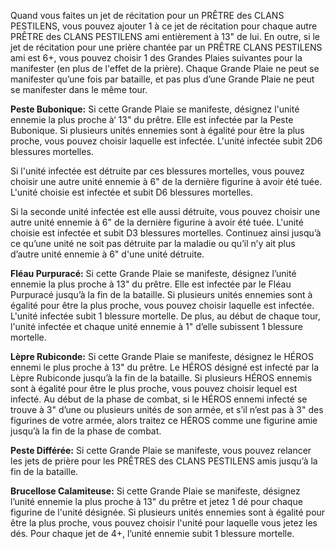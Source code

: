 Quand vous faites un jet de récitation pour un
PRÊTRE des CLANS PESTILENS, vous pouvez ajouter
1 à ce jet de récitation pour chaque autre PRÊTRE des
CLANS PESTILENS ami entièrement à 13" de lui. En
outre, si le jet de récitation pour une prière chantée
par un PRÊTRE CLANS PESTILENS ami est 6+, vous
pouvez choisir 1 des Grandes Plaies suivantes pour
la manifester (en plus de l'effet de la prière). Chaque
Grande Plaie ne peut se manifester qu’une fois par
bataille, et pas plus d’une Grande Plaie ne peut se
manifester dans le même tour.

__Peste Bubonique:__ Si cette Grande Plaie se manifeste,
désignez l'unité ennemie la plus proche à‘ 13" du
prêtre. Elle est infectée par la Peste Bubonique. Si
plusieurs unités ennemies sont à égalité pour être la
plus proche, vous pouvez choisir laquelle est infectée.
L'unité infectée subit 2D6 blessures mortelles.

Si l'unité infectée est détruite par ces blessures
mortelles, vous pouvez choisir une autre unité
ennemie à 6" de la dernière figurine à avoir
été tuée. L'unité choisie est infectée et subit
D6 blessures mortelles.

 Si la seconde unité infectée est elle aussi détruite,
vous pouvez choisir une autre unité ennemie à
6" de la dernière figurine à avoir été tuée. L'unité
choisie est infectée et subit D3 blessures mortelles.
Continuez ainsi jusqu’à ce qu’une unité ne soit pas
détruite par la maladie ou qu’il n’y ait plus d’autre
unité ennemie à 6" d'une unité détruite.

__Fléau Purpuracé:__ Si cette Grande Plaie se manifeste,
désignez l’unité ennemie la plus proche à 13" du
prêtre. Elle est infectée par le Fléau Purpuracé
jusqu’à la fin de la bataille. Si plusieurs unités
ennemies sont à égalité pour être la plus proche, vous
pouvez choisir laquelle est infectée. L'unité infectée
subit 1 blessure mortelle. De plus, au début de chaque
tour, l'unité infectée et chaque unité ennemie à 1"
d’elle subissent 1 blessure mortelle.

__Lèpre Rubiconde:__ Si cette Grande Plaie se manifeste,
désignez le HÉROS ennemi le plus proche à 13" du
prêtre. Le HÉROS désigné est infecté par la Lèpre
Rubiconde jusqu’à la fin de la bataille. Si plusieurs
HÉROS ennemis sont à égalité pour être le plus
proche, vous pouvez choisir lequel est infecté. Au
début de la phase de combat, si le HÉROS ennemi
infecté se trouve à 3" d’une ou plusieurs unités de
son armée, et s’il n’est pas à 3" des figurines de votre
armée, alors traitez ce HÉROS comme une figurine
amie jusqu’à la fin de la phase de combat.

__Peste Différée:__ Si cette Grande Plaie se manifeste,
vous pouvez relancer les jets de prière pour les
PRÊTRES des CLANS PESTILENS amis jusqu’à la
fin de la bataille.

__Brucellose Calamiteuse:__ Si cette Grande Plaie se
manifeste, désignez l’unité ennemie la plus proche
à 13" du prêtre et jetez 1 dé pour chaque figurine de
l'unité désignée. Si plusieurs unités ennemies sont à
égalité pour être la plus proche, vous pouvez choisir
l'unité pour laquelle vous jetez les dés. Pour chaque
jet de 4+, l’unité ennemie subit 1 blessure mortelle.



